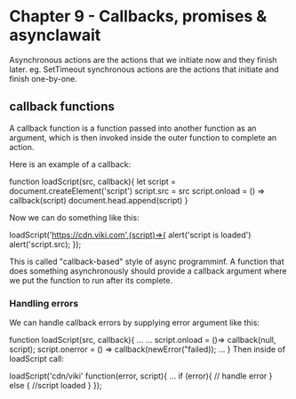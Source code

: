 # Chapter 9 - Callbacks, promises &  asynclawait

Asynchronous actions are the actions that we initiate now and they finish later. eg. SetTimeout synchronous actions are the actions that initiate and finish one-by-one.

## callback functions
A callback function is a function passed into another function as an argument, which is then invoked inside the outer function to complete an action.

Here is an example of a callback:

function loadScript(src, callback){
    let script = document.createElement('script')
    script.src = src
    script.onload = () => callback(script)
    document.head.append(script)
}

Now we can do something like this:

loadScript('https://cdn.viki.com',(script)=>{
    alert('script is loaded')
    alert('script.src);
});


This is called "callback-based" style of async programminf. A function that does something asynchronously should provide a callback argument where we put the function to run after its complete.

### Handling errors
We can handle callback errors by supplying error argument like this:

function loadScript(src, callback){
    ...
    ...
    script.onload = ()=> callback(null, script);
    script.onerror = () => callback(newError("failed));
    ...
}
Then inside of loadScript call:

loadScript('cdn/viki' function(error, script){
    ...
    if (error){
        // handle error
    }
    else {
        //script loaded
    }
});